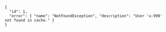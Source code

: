 ```function_output
{
  "id": 1,
  "error": { "name": "NotFoundException", "description": "User 'u-999' not found in cache." }
}
```
